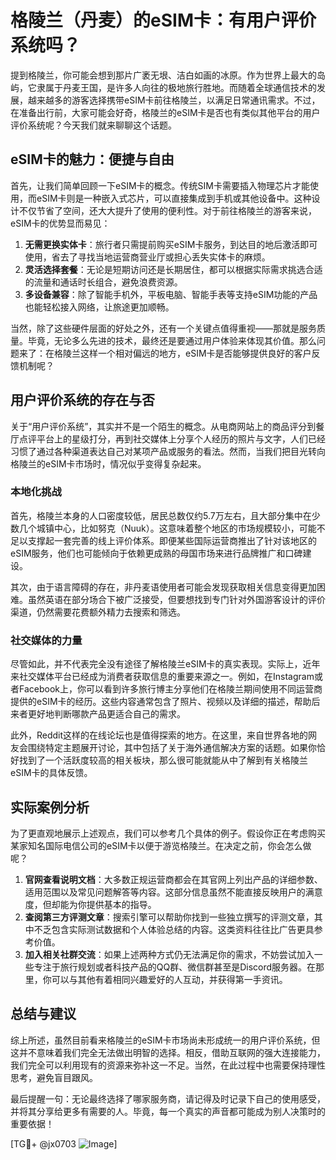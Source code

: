 # 格陵兰（丹麦）的eSIM卡：有用户评价系统吗？

提到格陵兰，你可能会想到那片广袤无垠、洁白如画的冰原。作为世界上最大的岛屿，它隶属于丹麦王国，是许多人向往的极地旅行胜地。而随着全球通信技术的发展，越来越多的游客选择携带eSIM卡前往格陵兰，以满足日常通讯需求。不过，在准备出行前，大家可能会好奇，格陵兰的eSIM卡是否也有类似其他平台的用户评价系统呢？今天我们就来聊聊这个话题。

## eSIM卡的魅力：便捷与自由

首先，让我们简单回顾一下eSIM卡的概念。传统SIM卡需要插入物理芯片才能使用，而eSIM卡则是一种嵌入式芯片，可以直接集成到手机或其他设备中。这种设计不仅节省了空间，还大大提升了使用的便利性。对于前往格陵兰的游客来说，eSIM卡的优势显而易见：

1. **无需更换实体卡**：旅行者只需提前购买eSIM卡服务，到达目的地后激活即可使用，省去了寻找当地运营商营业厅或担心丢失实体卡的麻烦。
2. **灵活选择套餐**：无论是短期访问还是长期居住，都可以根据实际需求挑选合适的流量和通话时长组合，避免浪费资源。
3. **多设备兼容**：除了智能手机外，平板电脑、智能手表等支持eSIM功能的产品也能轻松接入网络，让旅途更加顺畅。

当然，除了这些硬件层面的好处之外，还有一个关键点值得重视——那就是服务质量。毕竟，无论多么先进的技术，最终还是要通过用户体验来体现其价值。那么问题来了：在格陵兰这样一个相对偏远的地方，eSIM卡是否能够提供良好的客户反馈机制呢？

## 用户评价系统的存在与否

关于“用户评价系统”，其实并不是一个陌生的概念。从电商网站上的商品评分到餐厅点评平台上的星级打分，再到社交媒体上分享个人经历的照片与文字，人们已经习惯了通过各种渠道表达自己对某项产品或服务的看法。然而，当我们把目光转向格陵兰的eSIM卡市场时，情况似乎变得复杂起来。

### 本地化挑战

首先，格陵兰本身的人口密度较低，居民总数仅约5.7万左右，且大部分集中在少数几个城镇中心，比如努克（Nuuk）。这意味着整个地区的市场规模较小，可能不足以支撑起一套完善的线上评价体系。即便某些国际运营商推出了针对该地区的eSIM服务，他们也可能倾向于依赖更成熟的母国市场来进行品牌推广和口碑建设。

其次，由于语言障碍的存在，非丹麦语使用者可能会发现获取相关信息变得更加困难。虽然英语在部分场合下被广泛接受，但要想找到专门针对外国游客设计的评价渠道，仍然需要花费额外精力去搜索和筛选。

### 社交媒体的力量

尽管如此，并不代表完全没有途径了解格陵兰eSIM卡的真实表现。实际上，近年来社交媒体平台已经成为消费者获取信息的重要来源之一。例如，在Instagram或者Facebook上，你可以看到许多旅行博主分享他们在格陵兰期间使用不同运营商提供的eSIM卡的经历。这些内容通常包含了照片、视频以及详细的描述，帮助后来者更好地判断哪款产品更适合自己的需求。

此外，Reddit这样的在线论坛也是值得探索的地方。在这里，来自世界各地的网友会围绕特定主题展开讨论，其中包括了关于海外通信解决方案的话题。如果你恰好找到了一个活跃度较高的相关板块，那么很可能就能从中了解到有关格陵兰eSIM卡的具体反馈。

## 实际案例分析

为了更直观地展示上述观点，我们可以参考几个具体的例子。假设你正在考虑购买某家知名国际电信公司的eSIM卡以便于游览格陵兰。在决定之前，你会怎么做呢？

1. **官网查看说明文档**：大多数正规运营商都会在其官网上列出产品的详细参数、适用范围以及常见问题解答等内容。这部分信息虽然不能直接反映用户的满意度，但却能为你提供基本的指导。
2. **查阅第三方评测文章**：搜索引擎可以帮助你找到一些独立撰写的评测文章，其中不乏包含实际测试数据和个人体验总结的内容。这类资料往往比广告更具参考价值。
3. **加入相关社群交流**：如果上述两种方式仍无法满足你的需求，不妨尝试加入一些专注于旅行规划或者科技产品的QQ群、微信群甚至是Discord服务器。在那里，你可以与其他有着相同兴趣爱好的人互动，并获得第一手资讯。

## 总结与建议

综上所述，虽然目前看来格陵兰的eSIM卡市场尚未形成统一的用户评价系统，但这并不意味着我们完全无法做出明智的选择。相反，借助互联网的强大连接能力，我们完全可以利用现有的资源来弥补这一不足。当然，在此过程中也需要保持理性思考，避免盲目跟风。

最后提醒一句：无论最终选择了哪家服务商，请记得及时记录下自己的使用感受，并将其分享给更多有需要的人。毕竟，每一个真实的声音都可能成为别人决策时的重要依据！

[TG💪+ @jx0703 ![Image](https://github.com/user-attachments/assets/dbca1d08-cadb-493c-b0ec-ad6f7a83f270)]